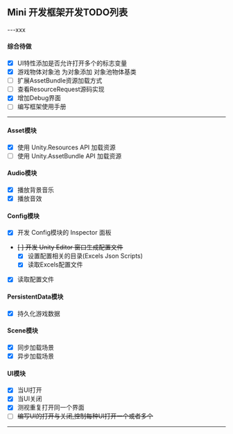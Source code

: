 ## Mini 开发框架开发TODO列表
---xxx
#### 综合待做
- [x] UI特性添加是否允许打开多个的标志变量
- [x] 游戏物体对象池 为对象添加 对象池物体基类
- [ ] 扩展AssetBundle资源加载方式
- [ ] 查看ResourceRequest源码实现
- [x] 增加Debug界面
- [ ] 编写框架使用手册
---
#### Asset模块
- [x] 使用 Unity.Resources API 加载资源
- [ ] 使用 Unity.AssetBundle API 加载资源
#### Audio模块
- [x] 播放背景音乐
- [x] 播放音效
#### Config模块
- [x] 开发 Config模块的 Inspector 面板
- ~~[ ] 开发 Unity Editor 窗口生成配置文件~~
    - [x] 设置配置相关的目录(Excels Json Scripts)
    - [x] 读取Excels配置文件
- [x] 读取配置文件
#### PersistentData模块
- [x] 持久化游戏数据
#### Scene模块
- [x] 同步加载场景
- [x] 异步加载场景
#### UI模块
- [x] 当UI打开
- [x] 当UI关闭
- [x] 测视重复打开同一个界面
- [ ] ~~编写UI的打开与关闭,控制每种UI打开一个或者多个~~
---